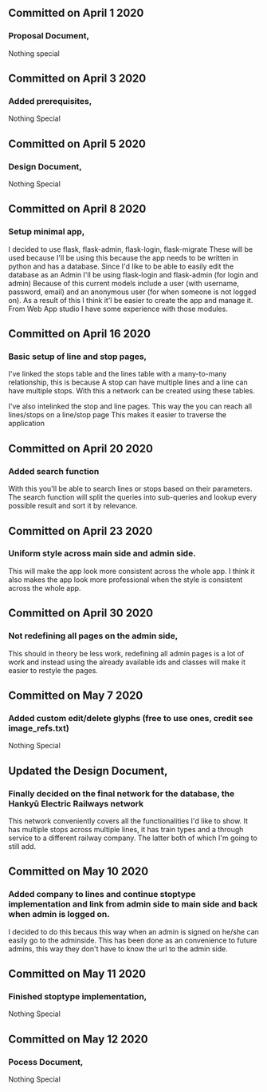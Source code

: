 ## Committed on April 1 2020
### Proposal Document,
Nothing special

## Committed on April 3 2020
### Added prerequisites,
Nothing Special

## Committed on April 5 2020
### Design Document,
Nothing Special

## Committed on April 8 2020
### Setup minimal app,
I decided to use flask, flask-admin, flask-login, flask-migrate
These will be used because I'll be using this because the app needs to be written in python and has a database. Since I'd like to be able to easily edit the database as an Admin I'll be using flask-login and flask-admin (for login and admin) Because of this current models include a user (with username, password, email) and an anonymous user (for when someone is not logged on).
As a result of this I think it'l be easier to create the app and manage it.
From Web App studio I have some experience with those modules.

## Committed on April 16 2020
### Basic setup of line and stop pages,
I've linked the stops table and the lines table with a many-to-many relationship, this is because A stop can have multiple lines and a line can have multiple stops.
With this a network can be created using these tables.

I've also intelinked the stop and line pages.
This way the you can reach all lines/stops on a line/stop page
This makes it easier to traverse the application

## Committed on April 20 2020
### Added search function
With this you'll be able to search lines or stops based on their parameters.
The search function will split the queries into sub-queries and lookup every possible result and sort it by relevance.

## Committed on April 23 2020
### Uniform style across main side and admin side.
This will make the app look more consistent across the whole app.
I think it also makes the app look more professional when the style is consistent across the whole app.

## Committed on April 30 2020
### Not redefining all pages on the admin side,
This should in theory be less work, redefining all admin pages is a lot of work and instead using the already available ids and classes will make it easier to restyle the pages.

## Committed on May 7 2020
### Added custom edit/delete glyphs (free to use ones, credit see image_refs.txt)
Nothing Special

## Updated the Design Document,
### Finally decided on the final network for the database, the Hankyū Electric Railways network
This network conveniently covers all the functionalities I'd like to show. It has multiple stops across multiple lines, it has train types and a through service to a different railway company. The latter both of which I'm going to still add.

## Committed on May 10 2020
### Added company to lines and continue stoptype implementation and link from admin side to main side and back when admin is logged on.
I decided to do this becaus this way when an admin is signed on he/she can easily go to the adminside. This has been done as an convenience to future admins, this way they don't have to know the url to the admin side.

## Committed on May 11 2020
### Finished stoptype implementation,
Nothing Special

## Committed on May 12 2020
### Pocess Document,
Nothing Special
